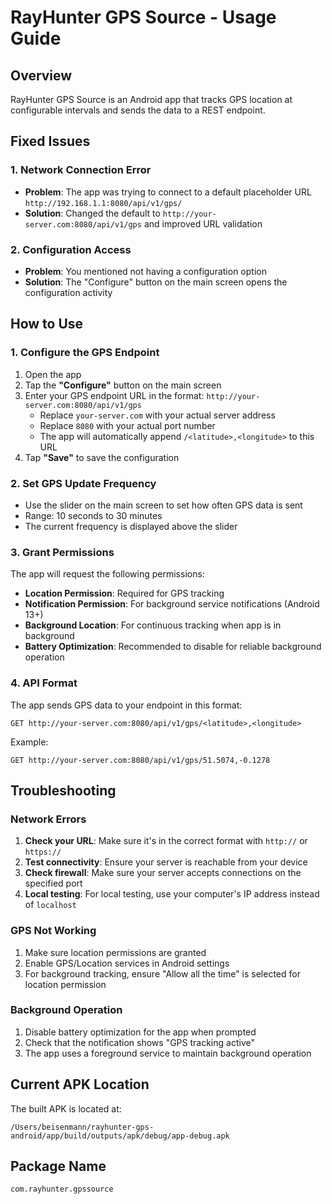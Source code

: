 # RayHunter GPS Source - Usage Guide

## Overview
RayHunter GPS Source is an Android app that tracks GPS location at configurable intervals and sends the data to a REST endpoint.

## Fixed Issues

### 1. Network Connection Error
- **Problem**: The app was trying to connect to a default placeholder URL `http://192.168.1.1:8080/api/v1/gps/`
- **Solution**: Changed the default to `http://your-server.com:8080/api/v1/gps` and improved URL validation

### 2. Configuration Access
- **Problem**: You mentioned not having a configuration option
- **Solution**: The "Configure" button on the main screen opens the configuration activity

## How to Use

### 1. Configure the GPS Endpoint
1. Open the app
2. Tap the **"Configure"** button on the main screen
3. Enter your GPS endpoint URL in the format: `http://your-server.com:8080/api/v1/gps`
   - Replace `your-server.com` with your actual server address
   - Replace `8080` with your actual port number
   - The app will automatically append `/<latitude>,<longitude>` to this URL
4. Tap **"Save"** to save the configuration

### 2. Set GPS Update Frequency
- Use the slider on the main screen to set how often GPS data is sent
- Range: 10 seconds to 30 minutes
- The current frequency is displayed above the slider

### 3. Grant Permissions
The app will request the following permissions:
- **Location Permission**: Required for GPS tracking
- **Notification Permission**: For background service notifications (Android 13+)
- **Background Location**: For continuous tracking when app is in background
- **Battery Optimization**: Recommended to disable for reliable background operation

### 4. API Format
The app sends GPS data to your endpoint in this format:
```
GET http://your-server.com:8080/api/v1/gps/<latitude>,<longitude>
```

Example:
```
GET http://your-server.com:8080/api/v1/gps/51.5074,-0.1278
```

## Troubleshooting

### Network Errors
1. **Check your URL**: Make sure it's in the correct format with `http://` or `https://`
2. **Test connectivity**: Ensure your server is reachable from your device
3. **Check firewall**: Make sure your server accepts connections on the specified port
4. **Local testing**: For local testing, use your computer's IP address instead of `localhost`

### GPS Not Working
1. Make sure location permissions are granted
2. Enable GPS/Location services in Android settings
3. For background tracking, ensure "Allow all the time" is selected for location permission

### Background Operation
1. Disable battery optimization for the app when prompted
2. Check that the notification shows "GPS tracking active"
3. The app uses a foreground service to maintain background operation

## Current APK Location
The built APK is located at:
```
/Users/beisenmann/rayhunter-gps-android/app/build/outputs/apk/debug/app-debug.apk
```

## Package Name
```
com.rayhunter.gpssource
```
